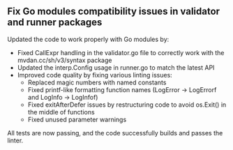 ## Fix Go modules compatibility issues in validator and runner packages

Updated the code to work properly with Go modules by:

- Fixed CallExpr handling in the validator.go file to correctly work with the mvdan.cc/sh/v3/syntax package
- Updated the interp.Config usage in runner.go to match the latest API
- Improved code quality by fixing various linting issues:
  - Replaced magic numbers with named constants
  - Fixed printf-like formatting function names (LogError → LogErrorf and LogInfo → LogInfof)
  - Fixed exitAfterDefer issues by restructuring code to avoid os.Exit() in the middle of functions
  - Fixed unused parameter warnings

All tests are now passing, and the code successfully builds and passes the linter.